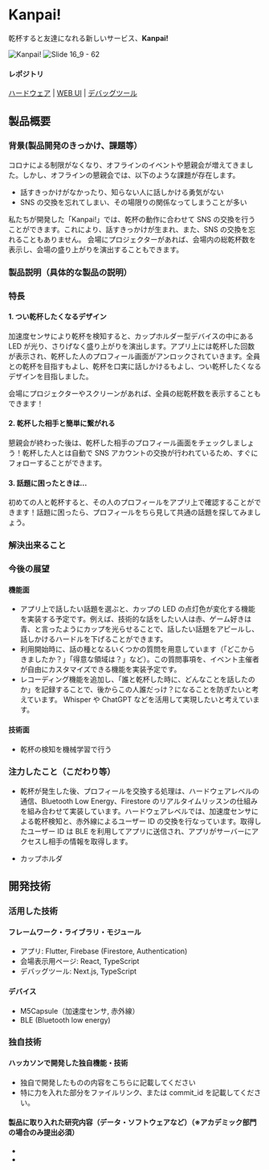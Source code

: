 # Kanpai!

乾杯すると友達になれる新しいサービス、**Kanpai!**

![Kanpai!](https://github.com/jphacks/OL_2311/assets/38308823/b931b346-5b2e-4581-955b-daa478bd6e96)
![Slide 16_9 - 62](https://github.com/jphacks/OL_2311/assets/115207246/fb04edf3-be7f-4d16-a021-38361eae6f49)


#### レポジトリ

[ハードウェア](https://github.com/jphacks/OL_2311_1) | [WEB UI](https://github.com/jphacks/OL_2311_2) | [デバッグツール](https://github.com/jphacks/OL_2311_3)

## 製品概要

### 背景(製品開発のきっかけ、課題等）

コロナによる制限がなくなり、オフラインのイベントや懇親会が増えてきました。しかし、オフラインの懇親会では、以下のような課題が存在します。

- 話すきっかけがなかったり、知らない人に話しかける勇気がない
- SNS の交換を忘れてしまい、その場限りの関係なってしまうことが多い

私たちが開発した「Kanpai!」では、乾杯の動作に合わせて SNS の交換を行うことができます。これにより、話すきっかけが生まれ、また、SNS の交換を忘れることもありません。
会場にプロジェクターがあれば、会場内の総乾杯数を表示し、会場の盛り上がりを演出することもできます。

### 製品説明（具体的な製品の説明）

### 特長

#### 1. つい乾杯したくなるデザイン

加速度センサにより乾杯を検知すると、カップホルダー型デバイスの中にある LED が光り、さりげなく盛り上がりを演出します。アプリ上には乾杯した回数が表示され、乾杯した人のプロフィール画面がアンロックされていきます。全員との乾杯を目指すもよし、乾杯を口実に話しかけるもよし、つい乾杯したくなるデザインを目指しました。

会場にプロジェクターやスクリーンがあれば、全員の総乾杯数を表示することもできます！

#### 2. 乾杯した相手と簡単に繋がれる

懇親会が終わった後は、乾杯した相手のプロフィール画面をチェックしましょう！乾杯した人とは自動で SNS アカウントの交換が行われているため、すぐにフォローすることができます。

#### 3. 話題に困ったときは...

初めての人と乾杯すると、その人のプロフィールをアプリ上で確認することができます！話題に困ったら、プロフィールをちら見して共通の話題を探してみましょう。

### 解決出来ること

### 今後の展望

#### 機能面

- アプリ上で話したい話題を選ぶと、カップの LED の点灯色が変化する機能を実装する予定です。例えば、技術的な話をしたい人は赤、ゲーム好きは青、と言ったようにカップを光らせることで、話したい話題をアピールし、話しかけるハードルを下げることができます。
- 利用開始時に、話の種となるいくつかの質問を用意しています（「どこからきましたか？」「得意な領域は？」など）。この質問事項を、イベント主催者が自由にカスタマイズできる機能を実装予定です。
- レコーディング機能を追加し、「誰と乾杯した時に、どんなことを話したのか」を記録することで、後からこの人誰だっけ？になることを防ぎたいと考えています。 Whisper や ChatGPT などを活用して実現したいと考えています。

#### 技術面

- 乾杯の検知を機械学習で行う

### 注力したこと（こだわり等）

- 乾杯が発生した後、プロフィールを交換する処理は、ハードウェアレベルの通信、Bluetooth Low Energy、Firestore のリアルタイムリッスンの仕組みを組み合わせて実装しています。ハードウェアレベルでは、加速度センサによる乾杯検知と、赤外線によるユーザー ID の交換を行なっています。取得したユーザー ID は BLE を利用してアプリに送信され、アプリがサーバーにアクセスし相手の情報を取得します。

- カップホルダ

## 開発技術

### 活用した技術

#### フレームワーク・ライブラリ・モジュール

- アプリ: Flutter, Firebase (Firestore, Authentication)
- 会場表示用ページ: React, TypeScript
- デバッグツール: Next.js, TypeScript

#### デバイス

- M5Capsule（加速度センサ, 赤外線）
- BLE (Bluetooth low energy)

### 独自技術

#### ハッカソンで開発した独自機能・技術

- 独自で開発したものの内容をこちらに記載してください
- 特に力を入れた部分をファイルリンク、または commit_id を記載してください。

#### 製品に取り入れた研究内容（データ・ソフトウェアなど）（※アカデミック部門の場合のみ提出必須）

-
-
